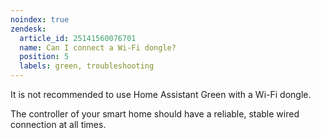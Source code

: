 ```yaml
---
noindex: true
zendesk:
  article_id: 25141560076701
  name: Can I connect a Wi-Fi dongle?
  position: 5
  labels: green, troubleshooting
---
```


It is not recommended to use Home Assistant Green with a Wi-Fi dongle.

The controller of your smart home should have a reliable, stable wired connection at all times.
